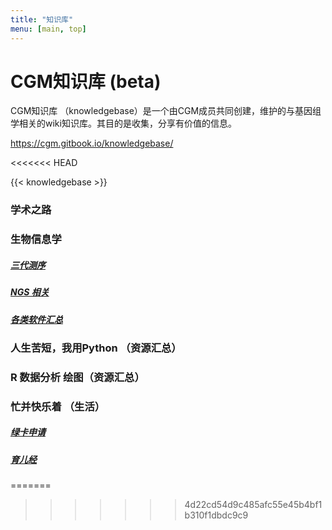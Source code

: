 ```yaml
---
title: "知识库"
menu: [main, top]
---
```


# CGM知识库 (beta)
CGM知识库 （knowledgebase）是一个由CGM成员共同创建，维护的与基因组学相关的wiki知识库。其目的是收集，分享有价值的信息。

https://cgm.gitbook.io/knowledgebase/


<<<<<<< HEAD


{{< knowledgebase >}}

### 学术之路



### 生物信息学

##### [三代测序]()

##### [NGS 相关]()

##### [各类软件汇总]()



### 人生苦短，我用Python （资源汇总）



### R 数据分析 绘图（资源汇总）



### 忙并快乐着 （生活）

##### [绿卡申请]()

##### [育儿经]()

=======
>>>>>>> 4d22cd54d9c485afc55e45b4bf1b310f1dbdc9c9
